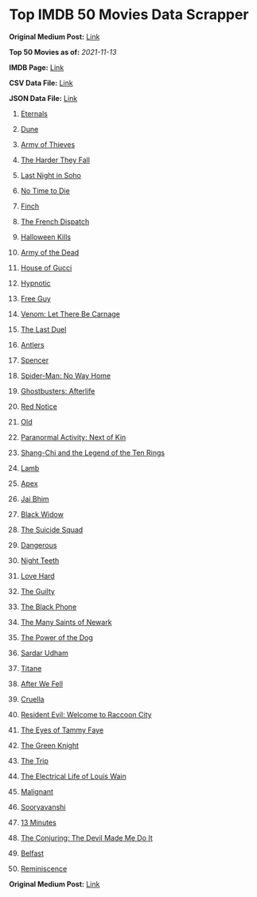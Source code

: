 # Top IMDB 50 Movies Data Scrapper

**Original Medium Post:** [Link](https://medium.com/@nishantsahoo/which-movie-should-i-watch-5c83a3c0f5b1) 

**Top 50 Movies as of:** _2021-11-13_

**IMDB Page:** [Link](http://www.imdb.com/search/title?release_date=2021,2021&title_type=feature)

**CSV Data File:** [Link](/Data/data.csv)

**JSON Data File:** [Link](/Data/data.json)

1. [Eternals](https://www.imdb.com/title/tt9032400/?ref_=adv_li_tt)

2. [Dune](https://www.imdb.com/title/tt1160419/?ref_=adv_li_tt)

3. [Army of Thieves](https://www.imdb.com/title/tt13024674/?ref_=adv_li_tt)

4. [The Harder They Fall](https://www.imdb.com/title/tt10696784/?ref_=adv_li_tt)

5. [Last Night in Soho](https://www.imdb.com/title/tt9639470/?ref_=adv_li_tt)

6. [No Time to Die](https://www.imdb.com/title/tt2382320/?ref_=adv_li_tt)

7. [Finch](https://www.imdb.com/title/tt3420504/?ref_=adv_li_tt)

8. [The French Dispatch](https://www.imdb.com/title/tt8847712/?ref_=adv_li_tt)

9. [Halloween Kills](https://www.imdb.com/title/tt10665338/?ref_=adv_li_tt)

10. [Army of the Dead](https://www.imdb.com/title/tt0993840/?ref_=adv_li_tt)

11. [House of Gucci](https://www.imdb.com/title/tt11214590/?ref_=adv_li_tt)

12. [Hypnotic](https://www.imdb.com/title/tt12383460/?ref_=adv_li_tt)

13. [Free Guy](https://www.imdb.com/title/tt6264654/?ref_=adv_li_tt)

14. [Venom: Let There Be Carnage](https://www.imdb.com/title/tt7097896/?ref_=adv_li_tt)

15. [The Last Duel](https://www.imdb.com/title/tt4244994/?ref_=adv_li_tt)

16. [Antlers](https://www.imdb.com/title/tt7740510/?ref_=adv_li_tt)

17. [Spencer](https://www.imdb.com/title/tt12536294/?ref_=adv_li_tt)

18. [Spider-Man: No Way Home](https://www.imdb.com/title/tt10872600/?ref_=adv_li_tt)

19. [Ghostbusters: Afterlife](https://www.imdb.com/title/tt4513678/?ref_=adv_li_tt)

20. [Red Notice](https://www.imdb.com/title/tt7991608/?ref_=adv_li_tt)

21. [Old](https://www.imdb.com/title/tt10954652/?ref_=adv_li_tt)

22. [Paranormal Activity: Next of Kin](https://www.imdb.com/title/tt10515988/?ref_=adv_li_tt)

23. [Shang-Chi and the Legend of the Ten Rings](https://www.imdb.com/title/tt9376612/?ref_=adv_li_tt)

24. [Lamb](https://www.imdb.com/title/tt9812474/?ref_=adv_li_tt)

25. [Apex](https://www.imdb.com/title/tt13265876/?ref_=adv_li_tt)

26. [Jai Bhim](https://www.imdb.com/title/tt15097216/?ref_=adv_li_tt)

27. [Black Widow](https://www.imdb.com/title/tt3480822/?ref_=adv_li_tt)

28. [The Suicide Squad](https://www.imdb.com/title/tt6334354/?ref_=adv_li_tt)

29. [Dangerous](https://www.imdb.com/title/tt3876910/?ref_=adv_li_tt)

30. [Night Teeth](https://www.imdb.com/title/tt10763820/?ref_=adv_li_tt)

31. [Love Hard](https://www.imdb.com/title/tt10752004/?ref_=adv_li_tt)

32. [The Guilty](https://www.imdb.com/title/tt9421570/?ref_=adv_li_tt)

33. [The Black Phone](https://www.imdb.com/title/tt7144666/?ref_=adv_li_tt)

34. [The Many Saints of Newark](https://www.imdb.com/title/tt8110232/?ref_=adv_li_tt)

35. [The Power of the Dog](https://www.imdb.com/title/tt10293406/?ref_=adv_li_tt)

36. [Sardar Udham](https://www.imdb.com/title/tt10280296/?ref_=adv_li_tt)

37. [Titane](https://www.imdb.com/title/tt10944760/?ref_=adv_li_tt)

38. [After We Fell](https://www.imdb.com/title/tt13069986/?ref_=adv_li_tt)

39. [Cruella](https://www.imdb.com/title/tt3228774/?ref_=adv_li_tt)

40. [Resident Evil: Welcome to Raccoon City](https://www.imdb.com/title/tt6920084/?ref_=adv_li_tt)

41. [The Eyes of Tammy Faye](https://www.imdb.com/title/tt9115530/?ref_=adv_li_tt)

42. [The Green Knight](https://www.imdb.com/title/tt9243804/?ref_=adv_li_tt)

43. [The Trip](https://www.imdb.com/title/tt13109952/?ref_=adv_li_tt)

44. [The Electrical Life of Louis Wain](https://www.imdb.com/title/tt10687506/?ref_=adv_li_tt)

45. [Malignant](https://www.imdb.com/title/tt3811906/?ref_=adv_li_tt)

46. [Sooryavanshi](https://www.imdb.com/title/tt9531772/?ref_=adv_li_tt)

47. [13 Minutes](https://www.imdb.com/title/tt9274670/?ref_=adv_li_tt)

48. [The Conjuring: The Devil Made Me Do It](https://www.imdb.com/title/tt7069210/?ref_=adv_li_tt)

49. [Belfast](https://www.imdb.com/title/tt12789558/?ref_=adv_li_tt)

50. [Reminiscence](https://www.imdb.com/title/tt3272066/?ref_=adv_li_tt)

**Original Medium Post:** [Link](https://medium.com/@nishantsahoo/which-movie-should-i-watch-5c83a3c0f5b1) 
